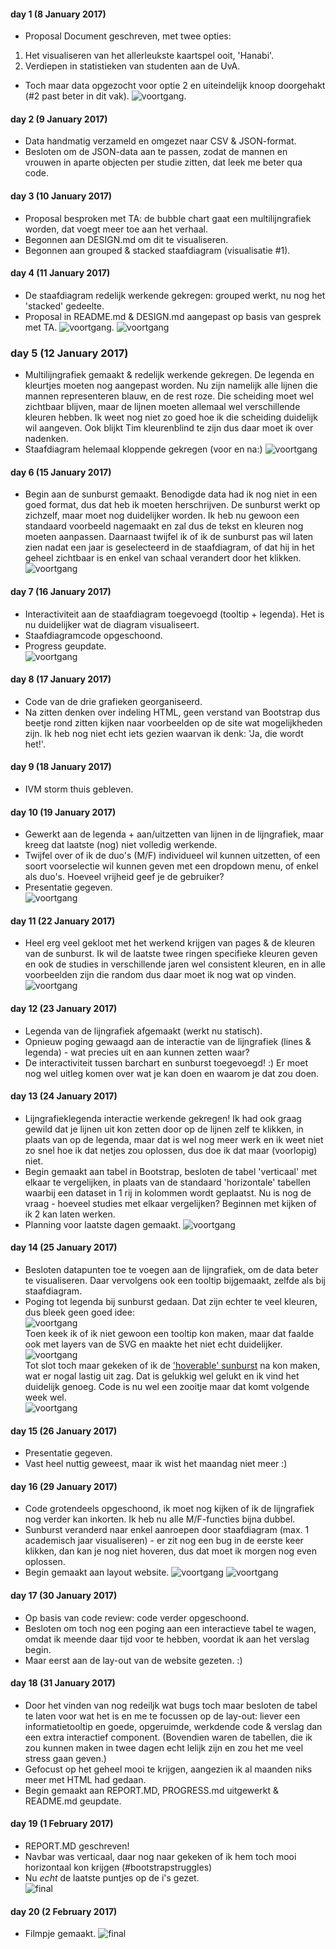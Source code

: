 #### day 1 (8 January 2017)
- Proposal Document geschreven, met twee opties:
1. Het visualiseren van het allerleukste kaartspel ooit, 'Hanabi'.
2. Verdiepen in statistieken van studenten aan de UvA.
- Toch maar data opgezocht voor optie 2 en uiteindelijk knoop doorgehakt (#2 past beter in dit vak).
![voortgang](/doc/Sketch.png).

#### day 2 (9 January 2017)
- Data handmatig verzameld en omgezet naar CSV & JSON-format. 
- Besloten om de JSON-data aan te passen, zodat de mannen en vrouwen in aparte objecten per studie zitten, dat leek me beter qua code.

#### day 3 (10 January 2017)
- Proposal besproken met TA: de bubble chart gaat een multilijngrafiek worden, dat voegt meer toe aan het verhaal.
- Begonnen aan DESIGN.md om dit te visualiseren.
- Begonnen aan grouped & stacked staafdiagram (visualisatie #1).

#### day 4 (11 January 2017)
- De staafdiagram redelijk werkende gekregen: grouped werkt, nu nog het 'stacked' gedeelte.
- Proposal in README.md & DESIGN.md aangepast op basis van gesprek met TA. 
![voortgang](/doc/Sketchv2.png).
![voortgang](/doc/voortgang_v1.png)

### day 5 (12 January 2017)
- Multilijngrafiek gemaakt & redelijk werkende gekregen. De legenda en kleurtjes moeten nog aangepast worden. Nu zijn namelijk alle lijnen die mannen representeren blauw, en de rest roze. Die scheiding moet wel zichtbaar blijven, maar de lijnen moeten allemaal wel verschillende kleuren hebben. Ik weet nog niet zo goed hoe ik die scheiding duidelijk wil aangeven. Ook blijkt Tim kleurenblind te zijn dus daar moet ik over nadenken.
- Staafdiagram helemaal kloppende gekregen (voor en na:)
![voortgang](/doc/barchart.png)

#### day 6 (15 January 2017)
- Begin aan de sunburst gemaakt. Benodigde data had ik nog niet in een goed format, dus dat heb ik moeten herschrijven. De sunburst werkt op zichzelf, maar moet nog duidelijker worden. Ik heb nu gewoon een standaard voorbeeld nagemaakt en zal dus de tekst en kleuren nog moeten aanpassen. Daarnaast twijfel ik of ik de sunburst pas wil laten zien nadat een jaar is geselecteerd in de staafdiagram, of dat hij in het geheel zichtbaar is en enkel van schaal verandert door het klikken.  
![voortgang](/doc/sunburstv1.png)

#### day 7 (16 January 2017)
- Interactiviteit aan de staafdiagram toegevoegd (tooltip + legenda). Het is nu duidelijker wat de diagram visualiseert.
- Staafdiagramcode opgeschoond. 
- Progress geupdate.  
![voortgang](/doc/barchartv2.png)

#### day 8 (17 January 2017)
- Code van de drie grafieken georganiseerd. 
- Na zitten denken over indeling HTML, geen verstand van Bootstrap dus beetje rond zitten kijken naar voorbeelden op de site wat mogelijkheden zijn. Ik heb nog niet echt iets gezien waarvan ik denk: 'Ja, die wordt het!'.

#### day 9 (18 January 2017)
- IVM storm thuis gebleven.

#### day 10 (19 January 2017)
- Gewerkt aan de legenda + aan/uitzetten van lijnen in de lijngrafiek, maar kreeg dat laatste (nog) niet volledig werkende.
- Twijfel over of ik de duo's (M/F) individueel wil kunnen uitzetten, of een soort voorselectie wil kunnen geven met een dropdown menu, of enkel als duo's. Hoeveel vrijheid geef je de gebruiker?
- Presentatie gegeven.   
![voortgang](/doc/linechartv1.png)

#### day 11 (22 January 2017)
- Heel erg veel gekloot met het werkend krijgen van pages & de kleuren van de sunburst. Ik wil de laatste twee ringen specifieke kleuren geven en ook de studies in verschillende jaren wel consistent kleuren, en in alle voorbeelden zijn die random dus daar moet ik nog wat op vinden.
![voortgang](/doc/sunburst.gif)

#### day 12 (23 January 2017)
- Legenda van de lijngrafiek afgemaakt (werkt nu statisch).
- Opnieuw poging gewaagd aan de interactie van de lijngrafiek (lines & legenda) - wat precies uit en aan kunnen zetten waar? 
- De interactiviteit tussen barchart en sunburst toegevoegd! :) Er moet nog wel uitleg komen over wat je kan doen en waarom je dat zou doen.

#### day 13 (24 January 2017)
- Lijngrafieklegenda interactie werkende gekregen! Ik had ook graag gewild dat je lijnen uit kon zetten door op de lijnen zelf te klikken, in plaats van op de legenda, maar dat is wel nog meer werk en ik weet niet zo snel hoe ik dat netjes zou oplossen, dus doe ik dat maar (voorlopig) niet.
- Begin gemaakt aan tabel in Bootstrap, besloten de tabel 'verticaal' met elkaar te vergelijken, in plaats van de standaard 'horizontale' tabellen waarbij een dataset in 1 rij in kolommen wordt geplaatst. Nu is nog de vraag - hoeveel studies met elkaar vergelijken? Beginnen met kijken of ik 2 kan laten werken.
- Planning voor laatste dagen gemaakt.
![voortgang](/doc/linegraph.gif)

#### day 14 (25 January 2017)
- Besloten datapunten toe te voegen aan de lijngrafiek, om de data beter te visualiseren. Daar vervolgens ook een tooltip bijgemaakt, zelfde als bij staafdiagram.  
- Poging tot legenda bij sunburst gedaan. Dat zijn echter te veel kleuren, dus bleek geen goed idee:    
![voortgang](/doc/sunburstlegenda.png)  
Toen keek ik of ik niet gewoon een tooltip kon maken, maar dat faalde ook met layers van de SVG en maakte het niet echt duidelijker.  
![voortgang](/doc/sunburstv2.png)  
Tot slot toch maar gekeken of ik de ['hoverable' sunburst](https://bl.ocks.org/kerryrodden/7090426) na kon maken, wat er nogal lastig uit zag. Dat is gelukkig wel gelukt en ik vind het duidelijk genoeg. Code is nu wel een zooitje maar dat komt volgende week wel.  
![voortgang](/doc/sunburstv3.png)


#### day 15 (26 January 2017)
- Presentatie gegeven. 
- Vast heel nuttig geweest, maar ik wist het maandag niet meer :)

#### day 16 (29 January 2017)
- Code grotendeels opgeschoond, ik moet nog kijken of ik de lijngrafiek nog verder kan inkorten. Ik heb nu alle M/F-functies bijna dubbel.
- Sunburst veranderd naar enkel aanroepen door staafdiagram (max. 1 academisch jaar visualiseren) - er zit nog een bug in de eerste keer klikken, dan kan je nog niet hoveren, dus dat moet ik morgen nog even oplossen.
- Begin gemaakt aan layout website.
![voortgang](/doc/websitev1.png)
![voortgang](/doc/websitev2.png)

#### day 17 (30 January 2017)
- Op basis van code review: code verder opgeschoond.
- Besloten om toch nog een poging aan een interactieve tabel te wagen, omdat ik meende daar tijd voor te hebben, voordat ik aan het verslag begin.
- Maar eerst aan de lay-out van de website gezeten. :)

#### day 18 (31 January 2017)
- Door het vinden van nog redeiljk wat bugs toch maar besloten de tabel te laten voor wat het is en me te focussen op de lay-out: liever een informatietooltip en goede, opgeruimde, werkdende code & verslag dan een extra interactief component. (Bovendien waren de tabellen, die ik zou kunnen maken in twee dagen echt lelijk zijn en zou het me veel stress gaan geven.) 
- Gefocust op het geheel mooi te krijgen, aangezien ik al maanden niks meer met HTML had gedaan.
- Begin gemaakt aan REPORT.MD, PROGRESS.md uitgewerkt & README.md geupdate. 

#### day 19 (1 February 2017)
- REPORT.MD geschreven!
- Navbar was verticaal, daar nog naar gekeken of ik hem toch mooi horizontaal kon krijgen (#bootstrapstruggles)
- Nu *echt* de laatste puntjes op de i's gezet.   
![final](/doc/finalv4.png)

#### day 20 (2 February 2017)
- Filmpje gemaakt.
![final](/doc/theend.jpg)

